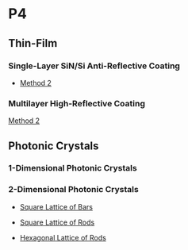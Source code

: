 # P4
## Thin-Film
### Single-Layer SiN/Si Anti-Reflective Coating
* [Method 2](https://github.com/5-321/P4/blob/main/Thin-Film/Single-Layer/Method%202)
### Multilayer High-Reflective Coating
[Method 2]([https://github.com/5-321/P4/blob/main/Thin-Film/Single-Layer/Method%202](https://github.com/5-321/P4/blob/main/Thin-Film/Multilayer/Method%202))
## Photonic Crystals
### 1-Dimensional Photonic Crystals
### 2-Dimensional Photonic Crystals
* [Square Lattice of Bars](https://github.com/5-321/P4/blob/main/2D%20Photonic%20Crystals/Square%20Lattice%20of%20Bars)

* [Square Lattice of Rods](https://github.com/5-321/P4/blob/main/2D%20Photonic%20Crystals/Square%20Lattice%20of%20Rods)

* [Hexagonal Lattice of Rods](https://github.com/5-321/P4/blob/main/2D%20Photonic%20Crystals/Hexagonal%20Lattice%20of%20Rods)

